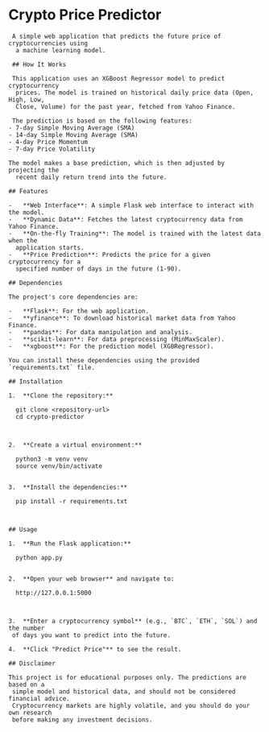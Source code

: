 # Crypto Price Predictor
    
     A simple web application that predicts the future price of cryptocurrencies using
      a machine learning model.
    
     ## How It Works
    
     This application uses an XGBoost Regressor model to predict cryptocurrency
      prices. The model is trained on historical daily price data (Open, High, Low,
      Close, Volume) for the past year, fetched from Yahoo Finance.
    
     The prediction is based on the following features:
    - 7-day Simple Moving Average (SMA)
    - 14-day Simple Moving Average (SMA)
    - 4-day Price Momentum
    - 7-day Price Volatility
   
    The model makes a base prediction, which is then adjusted by projecting the
      recent daily return trend into the future.
   
    ## Features
   
    -   **Web Interface**: A simple Flask web interface to interact with the model.
    -   **Dynamic Data**: Fetches the latest cryptocurrency data from Yahoo Finance.
    -   **On-the-fly Training**: The model is trained with the latest data when the
      application starts.
    -   **Price Prediction**: Predicts the price for a given cryptocurrency for a
      specified number of days in the future (1-90).
   
    ## Dependencies
   
    The project's core dependencies are:
   
    -   **Flask**: For the web application.
    -   **yfinance**: To download historical market data from Yahoo Finance.
    -   **pandas**: For data manipulation and analysis.
    -   **scikit-learn**: For data preprocessing (MinMaxScaler).
    -   **xgboost**: For the prediction model (XGBRegressor).
   
    You can install these dependencies using the provided `requirements.txt` file.
   
    ## Installation
   
    1.  **Clone the repository:**

      git clone <repository-url>
      cd crypto-predictor


   
    2.  **Create a virtual environment:**

      python3 -m venv venv
      source venv/bin/activate

   
    3.  **Install the dependencies:**

      pip install -r requirements.txt


   
    ## Usage
   
    1.  **Run the Flask application:**

      python app.py

   
    2.  **Open your web browser** and navigate to:

      http://127.0.0.1:5000


   
    3.  **Enter a cryptocurrency symbol** (e.g., `BTC`, `ETH`, `SOL`) and the number
     of days you want to predict into the future.
   
    4.  **Click "Predict Price"** to see the result.
   
    ## Disclaimer
   
    This project is for educational purposes only. The predictions are based on a
     simple model and historical data, and should not be considered financial advice.
     Cryptocurrency markets are highly volatile, and you should do your own research
     before making any investment decisions.
